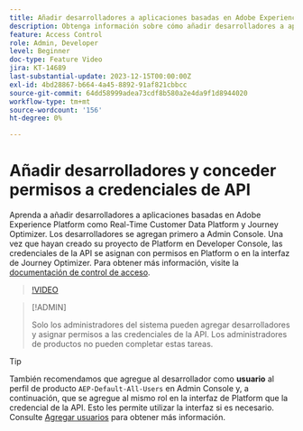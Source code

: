 ```yaml
---
title: Añadir desarrolladores a aplicaciones basadas en Adobe Experience Platform
description: Obtenga información sobre cómo añadir desarrolladores a aplicaciones basadas en Adobe Experience Platform y conceder permisos a credenciales de API
feature: Access Control
role: Admin, Developer
level: Beginner
doc-type: Feature Video
jira: KT-14689
last-substantial-update: 2023-12-15T00:00:00Z
exl-id: 4bd28867-b664-4a45-8892-91af821cbbcc
source-git-commit: 64dd58999adea73cdf8b580a2e4da9f1d8944020
workflow-type: tm+mt
source-wordcount: '156'
ht-degree: 0%

---
```


# Añadir desarrolladores y conceder permisos a credenciales de API

Aprenda a añadir desarrolladores a aplicaciones basadas en Adobe Experience Platform como Real-Time Customer Data Platform y Journey Optimizer. Los desarrolladores se agregan primero a Admin Console. Una vez que hayan creado su proyecto de Platform en Developer Console, las credenciales de la API se asignan con permisos en Platform o en la interfaz de Journey Optimizer. Para obtener más información, visite la [documentación de control de acceso](https://experienceleague.adobe.com/docs/experience-platform/access-control/home.html?lang=es).

>[!VIDEO](https://video.tv.adobe.com/v/3446401?learn=on&enablevpops&captions=spa)

>[!ADMIN]
>
>Solo los administradores del sistema pueden agregar desarrolladores y asignar permisos a las credenciales de la API. Los administradores de productos no pueden completar estas tareas.

>[!TIP]
>
>También recomendamos que agregue al desarrollador como **usuario** al perfil de producto `AEP-Default-All-Users` en Admin Console y, a continuación, que se agregue al mismo rol en la interfaz de Platform que la credencial de la API. Esto les permite utilizar la interfaz si es necesario. Consulte [Agregar usuarios](add-users.md) para obtener más información.
